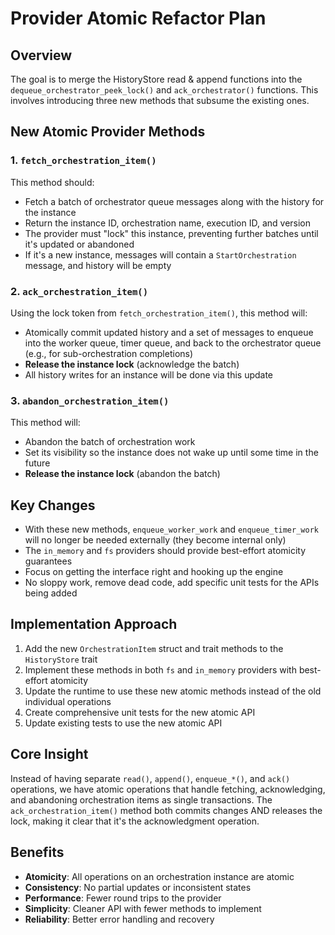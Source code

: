 # Provider Atomic Refactor Plan

## Overview

The goal is to merge the HistoryStore read & append functions into the `dequeue_orchestrator_peek_lock()` and `ack_orchestrator()` functions. This involves introducing three new methods that subsume the existing ones.

## New Atomic Provider Methods

### 1. `fetch_orchestration_item()`

This method should:
- Fetch a batch of orchestrator queue messages along with the history for the instance
- Return the instance ID, orchestration name, execution ID, and version
- The provider must "lock" this instance, preventing further batches until it's updated or abandoned
- If it's a new instance, messages will contain a `StartOrchestration` message, and history will be empty

### 2. `ack_orchestration_item()`

Using the lock token from `fetch_orchestration_item()`, this method will:
- Atomically commit updated history and a set of messages to enqueue into the worker queue, timer queue, and back to the orchestrator queue (e.g., for sub-orchestration completions)
- **Release the instance lock** (acknowledge the batch)
- All history writes for an instance will be done via this update

### 3. `abandon_orchestration_item()`

This method will:
- Abandon the batch of orchestration work
- Set its visibility so the instance does not wake up until some time in the future
- **Release the instance lock** (abandon the batch)

## Key Changes

- With these new methods, `enqueue_worker_work` and `enqueue_timer_work` will no longer be needed externally (they become internal only)
- The `in_memory` and `fs` providers should provide best-effort atomicity guarantees
- Focus on getting the interface right and hooking up the engine
- No sloppy work, remove dead code, add specific unit tests for the APIs being added

## Implementation Approach

1. Add the new `OrchestrationItem` struct and trait methods to the `HistoryStore` trait
2. Implement these methods in both `fs` and `in_memory` providers with best-effort atomicity
3. Update the runtime to use these new atomic methods instead of the old individual operations
4. Create comprehensive unit tests for the new atomic API
5. Update existing tests to use the new atomic API

## Core Insight

Instead of having separate `read()`, `append()`, `enqueue_*()`, and `ack()` operations, we have atomic operations that handle fetching, acknowledging, and abandoning orchestration items as single transactions. The `ack_orchestration_item()` method both commits changes AND releases the lock, making it clear that it's the acknowledgment operation.

## Benefits

- **Atomicity**: All operations on an orchestration instance are atomic
- **Consistency**: No partial updates or inconsistent states
- **Performance**: Fewer round trips to the provider
- **Simplicity**: Cleaner API with fewer methods to implement
- **Reliability**: Better error handling and recovery
